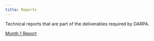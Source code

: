 ```yaml
---
title: Reports
---
```


Technical reports that are part of the deliverables required by DARPA.

[Month 1 Report](m1_architecture_report)
